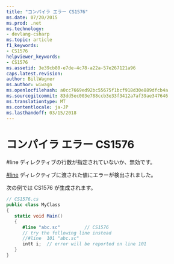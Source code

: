 ```yaml
---
title: "コンパイラ エラー CS1576"
ms.date: 07/20/2015
ms.prod: .net
ms.technology:
- devlang-csharp
ms.topic: article
f1_keywords:
- CS1576
helpviewer_keywords:
- CS1576
ms.assetid: 3e39cb80-e7de-4c78-a22a-57e267121a96
caps.latest.revision: 
author: BillWagner
ms.author: wiwagn
ms.openlocfilehash: a0cc7669ed92bc55675f1bcf918d30e889dfcb4a
ms.sourcegitcommit: 83dd5ec003e788ccb3e33f3412a7af39ae347646
ms.translationtype: MT
ms.contentlocale: ja-JP
ms.lasthandoff: 03/15/2018
---
```

# <a name="compiler-error-cs1576"></a>コンパイラ エラー CS1576
#line ディレクティブの行数が指定されていないか、無効です。  
  
 [#line](../../csharp/language-reference/preprocessor-directives/preprocessor-line.md) ディレクティブに渡された値にエラーが検出されました。  
  
 次の例では CS1576 が生成されます。  
  
```csharp  
// CS1576.cs  
public class MyClass  
{  
   static void Main()  
   {  
      #line "abc.sc"         // CS1576  
      // try the following line instead  
      //#line  101 "abc.sc"  
      intt i;  // error will be reported on line 101  
   }  
}  
```
